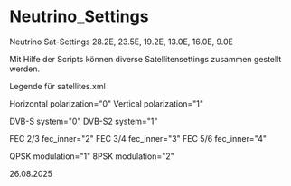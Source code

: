 # Neutrino_Settings

Neutrino Sat-Settings 28.2E, 23.5E, 19.2E, 13.0E, 16.0E, 9.0E

Mit Hilfe der Scripts können diverse Satellitensettings zusammen gestellt werden.

Legende für satellites.xml

Horizontal  polarization="0"
Vertical    polarization="1"

DVB-S       system="0"
DVB-S2      system="1"

FEC 2/3     fec_inner="2"
FEC 3/4     fec_inner="3"
FEC 5/6     fec_inner="4"

QPSK        modulation="1"
8PSK        modulation="2"

26.08.2025
